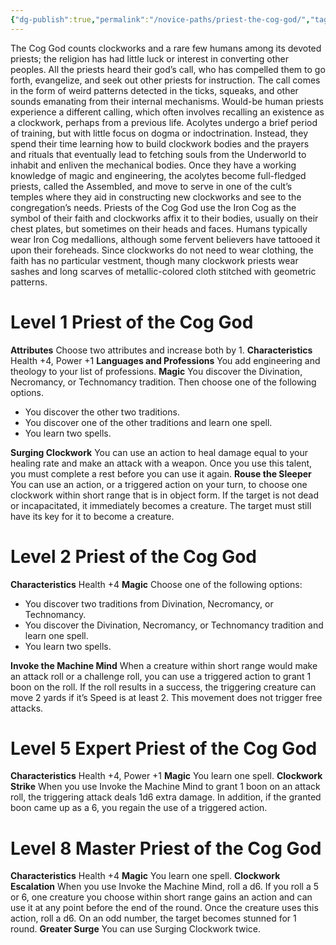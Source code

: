 ```yaml
---
{"dg-publish":true,"permalink":"/novice-paths/priest-the-cog-god/","tags":["Magic"]}
---
```


The Cog God counts clockworks and a rare few humans among its devoted priests; the religion has had little luck or interest in converting other peoples. All the priests heard their god’s call, who has compelled them to go forth, evangelize, and seek out other priests for instruction. The call comes in the form of weird patterns detected in the ticks, squeaks, and other sounds emanating from their internal mechanisms. Would-be human priests experience a different calling, which often involves recalling an existence as a clockwork, perhaps from a previous life.
Acolytes undergo a brief period of training, but with little focus on dogma or indoctrination. Instead, they spend their time learning how to build clockwork bodies and the prayers and rituals that eventually lead to fetching souls from the Underworld to inhabit and enliven the mechanical bodies. Once they have a working knowledge of magic and engineering, the acolytes become full-fledged priests, called the Assembled, and move to serve in one of the cult’s temples where they aid in constructing new clockworks and see to the congregation’s needs.
Priests of the Cog God use the Iron Cog as the symbol of their faith and clockworks affix it to their bodies, usually on their chest plates, but sometimes on their heads and faces. Humans typically wear Iron Cog medallions, although some fervent believers have tattooed it upon their foreheads. Since clockworks do not need to wear clothing, the faith has no particular vestment, though many clockwork priests wear sashes and long scarves of metallic-colored cloth stitched with geometric patterns.
# Level 1 Priest of the Cog God
**Attributes** Choose two attributes and increase both by 1.
**Characteristics** Health +4, Power +1
**Languages and Professions** You add engineering and theology to your list of professions.
**Magic** You discover the Divination, Necromancy, or Technomancy tradition. Then choose one of the following options.
- You discover the other two traditions.
- You discover one of the other traditions and learn one spell.
- You learn two spells.

**Surging Clockwork** You can use an action to heal damage equal to your healing rate and make an attack with a weapon. Once you use this talent, you must complete a rest before you can use it again.
**Rouse the Sleeper** You can use an action, or a triggered action on your turn, to choose one clockwork within short range that is in object form. If the target is not dead or incapacitated, it immediately becomes a creature. The target must still have its key for it to become a creature.
# Level 2 Priest of the Cog God
**Characteristics** Health +4
**Magic** Choose one of the following options:
- You discover two traditions from Divination, Necromancy, or Technomancy.
- You discover the Divination, Necromancy, or Technomancy tradition and learn one spell.
- You learn two spells.

**Invoke the Machine Mind** When a creature within short range would make an attack roll or a challenge roll, you can use a triggered action to grant 1 boon on the roll. If the roll results in a success, the triggering creature can move 2 yards if it’s Speed is at least 2. This movement does not trigger free attacks.
# Level 5 Expert Priest of the Cog God
**Characteristics** Health +4, Power +1
**Magic** You learn one spell.
**Clockwork Strike** When you use Invoke the Machine Mind to grant 1 boon on an attack roll, the triggering attack deals 1d6 extra damage. In addition, if the granted boon came up as a 6, you regain the use of a triggered action.
# Level 8 Master Priest of the Cog God
**Characteristics** Health +4
**Magic** You learn one spell.
**Clockwork Escalation** When you use Invoke the Machine Mind, roll a d6. If you roll a 5 or 6, one creature you choose within short range gains an action and can use it at any point before the end of the round. Once the creature uses this action, roll a d6. On an odd number, the target becomes stunned for 1 round.
**Greater Surge** You can use Surging Clockwork twice.